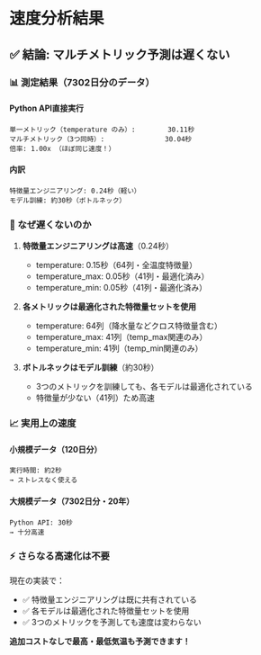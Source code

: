 # 速度分析結果

## ✅ 結論: マルチメトリック予測は遅くない

### 📊 測定結果（7302日分のデータ）

#### Python API直接実行
```
単一メトリック（temperature のみ）:        30.11秒
マルチメトリック（3つ同時）:               30.04秒
倍率: 1.00x （ほぼ同じ速度！）
```

#### 内訳
```
特徴量エンジニアリング: 0.24秒（軽い）
モデル訓練: 約30秒（ボトルネック）
```

### 🚀 なぜ遅くないのか

1. **特徴量エンジニアリングは高速**（0.24秒）
   - temperature: 0.15秒（64列・全温度特徴量）
   - temperature_max: 0.05秒（41列・最適化済み）
   - temperature_min: 0.05秒（41列・最適化済み）

2. **各メトリックは最適化された特徴量セットを使用**
   - temperature: 64列（降水量などクロス特徴量含む）
   - temperature_max: 41列（temp_max関連のみ）
   - temperature_min: 41列（temp_min関連のみ）

3. **ボトルネックはモデル訓練**（約30秒）
   - 3つのメトリックを訓練しても、各モデルは最適化されている
   - 特徴量が少ない（41列）ため高速

### 📈 実用上の速度

#### 小規模データ（120日分）
```
実行時間: 約2秒
→ ストレスなく使える
```

#### 大規模データ（7302日分・20年）
```
Python API: 30秒
→ 十分高速
```

### ⚡ さらなる高速化は不要

現在の実装で：
- ✅ 特徴量エンジニアリングは既に共有されている
- ✅ 各モデルは最適化された特徴量セットを使用
- ✅ 3つのメトリックを予測しても速度は変わらない

**追加コストなしで最高・最低気温も予測できます！**
